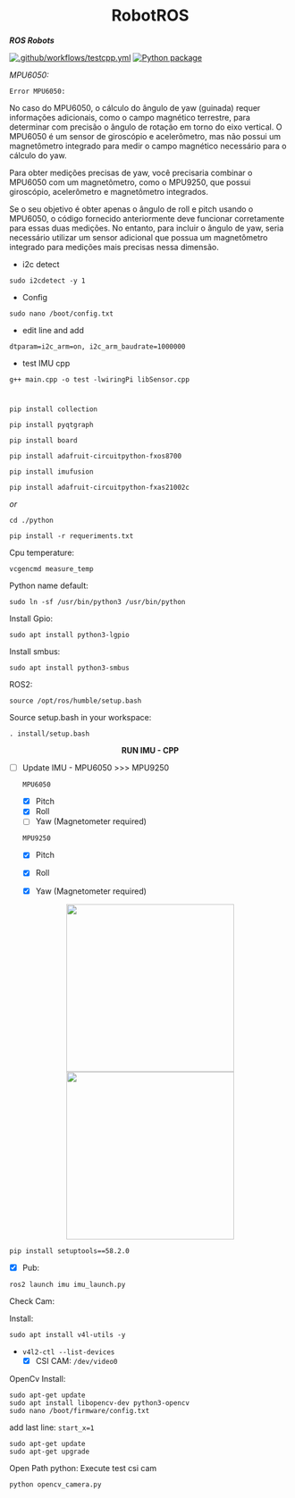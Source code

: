 <h1 align="middle">RobotROS</h1>



***ROS Robots***


[![.github/workflows/testcpp.yml](https://github.com/Thxssio/RobotROS/actions/workflows/testcpp.yml/badge.svg)](https://github.com/Thxssio/RobotROS/actions/workflows/testcpp.yml)
[![Python package](https://github.com/Thxssio/RobotROS/actions/workflows/testpython.yml/badge.svg)](https://github.com/Thxssio/RobotROS/actions/workflows/testpython.yml)



*MPU6050:*

`Error MPU6050:`


No caso do MPU6050, o cálculo do ângulo de yaw (guinada) requer informações adicionais, como o campo magnético terrestre, para determinar com precisão o ângulo de rotação em torno do eixo vertical. O MPU6050 é um sensor de giroscópio e acelerômetro, mas não possui um magnetômetro integrado para medir o campo magnético necessário para o cálculo do yaw.

Para obter medições precisas de yaw, você precisaria combinar o MPU6050 com um magnetômetro, como o MPU9250, que possui giroscópio, acelerômetro e magnetômetro integrados.

Se o seu objetivo é obter apenas o ângulo de roll e pitch usando o MPU6050, o código fornecido anteriormente deve funcionar corretamente para essas duas medições. No entanto, para incluir o ângulo de yaw, seria necessário utilizar um sensor adicional que possua um magnetômetro integrado para medições mais precisas nessa dimensão.



 - i2c detect
 ```
 sudo i2cdetect -y 1
 ```
 - Config 
  ```
  sudo nano /boot/config.txt
  ```
  - edit line and add 
  ```
dtparam=i2c_arm=on, i2c_arm_baudrate=1000000
  ```
  - test IMU cpp
  ```
  g++ main.cpp -o test -lwiringPi libSensor.cpp
  ```
  
  #

`pip install collection`

`pip install pyqtgraph`

`pip install board`

`pip install adafruit-circuitpython-fxos8700`

`pip install imufusion`

`pip install adafruit-circuitpython-fxas21002c`

*or*
```
cd ./python
```
```
pip install -r requeriments.txt
```
<!--
*ROS Install:*

```
lsb_release -sc
```
```
locale  

sudo apt update && sudo apt install locales
sudo locale-gen en_US en_US.UTF-8
sudo update-locale LC_ALL=en_US.UTF-8 LANG=en_US.UTF-8
export LANG=en_US.UTF-8

locale  
```
```
sudo apt install software-properties-common
sudo add-apt-repository "deb http://archive.ubuntu.com/ubuntu $(lsb_release -sc) main universe restricted multiverse"
```
```
sudo apt update && sudo apt install curl -y
sudo curl -sSL https://raw.githubusercontent.com/ros/rosdistro/master/ros.key -o /usr/share/keyrings/ros-archive-keyring.gpg
```
```
echo "deb [arch=$(dpkg --print-architecture) signed-by=/usr/share/keyrings/ros-archive-keyring.gpg] http://packages.ros.org/ros2/ubuntu $(. /etc/os-release && echo $UBUNTU_CODENAME) main" | sudo tee /etc/apt/sources.list.d/ros2.list > /dev/null
```
```

```
-->

Cpu temperature:
```
vcgencmd measure_temp
```
Python name default:

```
sudo ln -sf /usr/bin/python3 /usr/bin/python
```
Install Gpio:

```
sudo apt install python3-lgpio
```

Install smbus:

```
sudo apt install python3-smbus
```

ROS2:

```
source /opt/ros/humble/setup.bash
```

Source setup.bash in your workspace:

```
. install/setup.bash
```
<p align="middle">
<strong>
 RUN IMU - CPP
</strong>
</p>


- [ ] Update IMU - MPU6050 >>> MPU9250
    
    
    `MPU6050`
     -  [x] Pitch
     -  [x] Roll
     -  [ ] Yaw   (Magnetometer required)

    `MPU9250`
     -  [x] Pitch
     -  [x] Roll
     -  [x] Yaw   (Magnetometer required)




<div align="center">
 <img src="https://i.pinimg.com/originals/09/9d/7c/099d7c665bb501d39facd33de0f4c22c.png" width="auto" height="300">
 <img src="https://i.ebayimg.com/images/g/eVIAAOSwYh5hwq9h/s-l500.jpg" width="auto" height="300">
</div>

```
pip install setuptools==58.2.0
```
- [x] Pub:
```
ros2 launch imu imu_launch.py
```

Check Cam:

Install:

```
sudo apt install v4l-utils -y
```
* `v4l2-ctl --list-devices`
    - [x] CSI CAM: `/dev/video0`

OpenCv Install:

```
sudo apt-get update
sudo apt install libopencv-dev python3-opencv
sudo nano /boot/firmware/config.txt
```
add last line: `start_x=1`

```
sudo apt-get update
sudo apt-get upgrade
```
 Open Path python: 
       Execute test csi cam
 ```
 python opencv_camera.py
 ```
